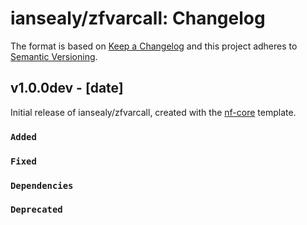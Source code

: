 # iansealy/zfvarcall: Changelog

The format is based on [Keep a Changelog](https://keepachangelog.com/en/1.0.0/)
and this project adheres to [Semantic Versioning](https://semver.org/spec/v2.0.0.html).

## v1.0.0dev - [date]

Initial release of iansealy/zfvarcall, created with the [nf-core](https://nf-co.re/) template.

### `Added`

### `Fixed`

### `Dependencies`

### `Deprecated`
